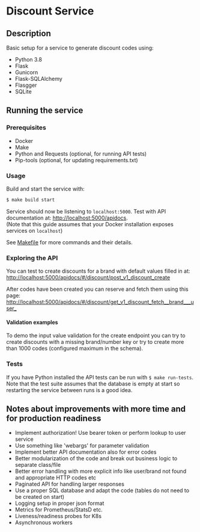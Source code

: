 # Discount Service

## Description

Basic setup for a service to generate discount codes using:
- Python 3.8
- Flask
- Gunicorn
- Flask-SQLAlchemy
- Flasgger
- SQLite

## Running the service

### Prerequisites
- Docker
- Make
- Python and Requests (optional, for running API tests)
- Pip-tools (optional, for updating requirements.txt)

### Usage

Build and start the service with:
```sh
$ make build start
```


Service should now be listening to `localhost:5000`. Test with API documentation at:  [http://localhost:5000/apidocs](http://localhost:5000/apidocs). <br>
(Note that this guide assumes that your Docker installation exposes services on `localhost`)

See [Makefile](./Makefile) for more commands and their details.

### Exploring the API

You can test to create discounts for a brand with default values filled in at: [http://localhost:5000/apidocs/#/discount/post_v1_discount_create](http://localhost:5000/apidocs/#/discount/post_v1_discount_create)

After codes have been created you can reserve and fetch them using this page: [http://localhost:5000/apidocs/#/discount/get_v1_discount_fetch__brand___user_](http://localhost:5000/apidocs/#/discount/get_v1_discount_fetch__brand___user_)


#### Validation examples
To demo the input value validation for the create endpoint you can try to create discounts with a missing brand/number key or try to create more than 1000 codes (configured maximum in the schema).


### Tests
If you have Python installed the API tests can be run with ```$ make run-tests```. Note that the test suite assumes that the database is empty at start so restarting the service between runs is a good idea.


## Notes about improvements with more time and for production readiness

- Implement authorization! Use bearer token or perform lookup to user service
- Use something like 'webargs' for parameter validation
- Implement better API documentation also for error codes
- Better modularization of the code and break out business logic to separate class/file
- Better error handling with more explicit info like user/brand not found and appropriate HTTP codes etc
- Paginated API for handling larger responses
- Use a proper SQL database and adapt the code (tables do not need to be created on start)
- Logging setup in proper json format
- Metrics for Prometheus/StatsD etc.
- Liveness/readiness probes for K8s
- Asynchronous workers
